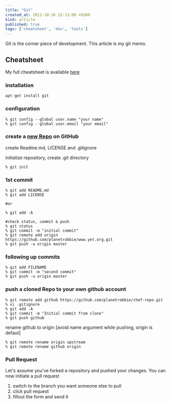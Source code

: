 ```yaml
---
title: "Git"
created_at: 2012-10-26 22:13:00 +0100
kind: article
published: true
tags: ['cheatsheet', 'dev', 'tools']
---
```


Git is the corner piece of development. This article is my git memo.

<!-- more -->

## Cheatsheet

My full cheatsheet is available [here](http://wiki.yet.org/w/Git)


### installation

	apt-get install git

### configuration

	% git config --global user.name "your name"
 	% git config --global user.email "your email"

### create a [new Repo](https://github.com/new) on GitHub

create Readme.md, LICENSE and .gitignore

initialize repository, create .git directory

	% git init

### 1st commit

	% git add README.md
	% git add LICENSE
	
	#or
	
	% git add -A
	
	#check status, commit & push
	% git status
	% git commit -m "initial commit"
	% git remote add origin https://github.com/planetrobbie/www.yet.org.git
	% git push -u origin master

### following up commits

	% git add FILENAME
	% git commit -m "second commit"
	% git push -u origin master

### push a cloned Repo to your own github account

	% git remote add github https://github.com/planetrobbie/chef-repo.git
	% vi .gitignore
	% git add -A
	% git commit -m "Initial commit from clone"
	% git push github

rename github to origin [avoid name argument while pushing, origin is defaut]

	% git remote rename origin upstream
	% git remote rename github origin

### Pull Request

Let's assume you've forked a repository and pushed your changes. You can now initiate a pull request

1. switch to the branch you want someone else to pull
2. click pull request
3. fillout the form and send it
